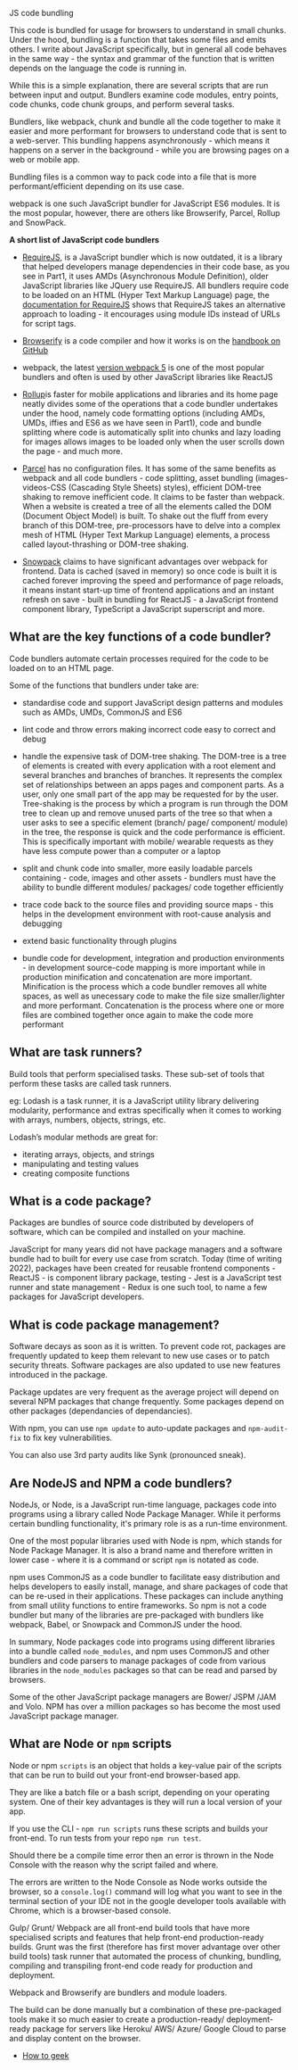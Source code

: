 <!-- ---
layout: default
parent:  Fullstack JavaScript
nav_order: 14
title: 
last_updated: Feb 2024
--- -->

JS code bundling

This code is bundled for usage for browsers to understand in small chunks. Under the hood, bundling is a function that takes some files and emits others. I write about JavaScript specifically, but in general all code behaves in the same way - the syntax and grammar of the function that is written depends on the language the code is running in.

While this is a simple explanation, there are several scripts that are run between input and output. Bundlers examine code modules, entry points, code chunks, code chunk groups, and perform several tasks.

Bundlers, like webpack, chunk and bundle all the code together to make it easier and more performant for browsers to understand code that is sent to a web-server. This bundling happens asynchronously - which means it happens on a server in the background - while you are browsing pages on a web or mobile app.

Bundling files is a common way to pack code into a file that is more performant/efficient depending on its use case.

webpack is one such JavaScript bundler for JavaScript ES6 modules. It is the most popular, however, there are others like Browserify, Parcel, Rollup and SnowPack.

__A short list of JavaScript code bundlers__

- [RequireJS](https://requirejs.org/), is a JavaScript bundler which is now outdated, it is a library that helped developers manage dependencies in their code base, as you see in Part1, it uses AMDs (Asynchronous Module Definition), older JavaScript libraries like JQuery use RequireJS. All bundlers require code to be loaded on an HTML (Hyper Text Markup Language) page, the [documentation for RequireJS](https://requirejs.org/docs/api.html) shows that RequireJS takes an alternative approach to loading - it encourages using module IDs instead of URLs for script tags.

- [Browserify](https://browserify.org/) is a code compiler and how it works is on the [handbook on GitHub](https://github.com/browserify/browserify-handbook)

- webpack, the latest [version webpack 5](https://webpack.js.org/blog/2020-10-10-webpack-5-release/) is one of the most popular bundlers and often is used by other JavaScript libraries like ReactJS

- [Rollup](https://rollupjs.org/)is faster for mobile applications and libraries and its home page neatly divides some of the operations that a code bundler undertakes under the hood, namely code formatting options (including AMDs, UMDs, iffies and ES6 as we have seen in Part1), code and bundle splitting where code is automatically split into chunks and lazy loading for images allows images to be loaded only when the user scrolls down the page - and much more. 

- [Parcel](https://parceljs.org/) has no configuration files. It has some of the same benefits as webpack and all code bundlers - code splitting, asset bundling (images-videos-CSS (Cascading Style Sheets) styles), efficient DOM-tree shaking to remove inefficient code. It claims to be faster than webpack. When a website is created a tree of all the elements called the DOM (Document Object Model) is built. To shake out the fluff from every branch of this DOM-tree, pre-processors have to delve into a complex mesh of  HTML (Hyper Text Markup Language) elements, a process called layout-thrashing or DOM-tree shaking.

- [Snowpack](https://www.snowpack.dev/) claims to have significant advantages over webpack for frontend. Data is cached (saved in memory) so once code is built it is cached forever improving the speed and performance of page reloads, it means instant start-up time of frontend applications and an instant refresh on save - built in bundling for ReactJS - a JavaScript frontend component library, TypeScript a JavaScript superscript and more.

## What are the key functions of a code bundler?

Code bundlers automate certain processes required for the code to be loaded on to an HTML page.

Some of the functions that bundlers under take are:

- standardise code and support JavaScript design patterns and modules such as AMDs, UMDs, CommonJS and ES6

- lint code and throw errors making incorrect code easy to correct and debug

- handle the expensive task of DOM-tree shaking. The DOM-tree is a tree of elements is created with every application with a root element and several branches and branches of branches. It represents the complex set of relationships between an apps pages and component parts. As a user, only one small part of the app may be requested for by the user. Tree-shaking is the process by which a program is run through the DOM tree to clean up and remove unused parts of the tree so that when a user asks to see a specific element (branch/ page/ component/ module) in the tree, the response is quick and the code performance is efficient. This is specifically important with mobile/ wearable requests as they have less compute power than a computer or a laptop

- split and chunk code into smaller, more easily loadable parcels containing - code, images and other assets - bundlers must have the ability to bundle different modules/ packages/ code together efficiently

- trace code back to the source files and providing source maps - this helps in the development environment with root-cause analysis and debugging

- extend basic functionality through plugins

- bundle code for development, integration and production environments - in development source-code mapping is more important while in production minification and concatenation are more important. Minification is the process which a code bundler removes all white spaces, as well as unecessary code to make the file size smaller/lighter and more performant. Concatenation is the process where one or more files are combined together once again to make the code more performant

## What are task runners?

Build tools that perform specialised tasks. These sub-set of tools that perform these tasks are called task runners.

eg: Lodash is a task runner, it is a JavaScript utility library delivering modularity, performance and extras specifically when it comes to working with arrays, numbers, objects, strings, etc.

Lodash’s modular methods are great for:

- iterating arrays, objects, and strings
- manipulating and testing values
- creating composite functions

## What is a code package?

Packages are bundles of source code distributed by developers of software, which can be compiled and installed on your machine.

JavaScript for many years did not have package managers and a software bundle had to built for every use case from scratch. Today (time of writing 2022), packages have been created for reusable frontend components - ReactJS - is component library package, testing - Jest is a JavaScript test runner and state management - Redux is one such tool, to name a few packages for JavaScript developers.

## What is code package management?

Software decays as soon as it is written. To prevent code rot, packages are frequently updated to keep them relevant to new use cases or to patch security threats. Software packages are also updated to use new features introduced in the package.

Package updates are very frequent as the average project will depend on several NPM packages that change frequently. Some packages depend on other packages (dependancies of dependancies).

With npm, you can use `npm update` to auto-update packages and `npm-audit-fix` to fix key vulnerabilities.

You can also use 3rd party audits like Synk (pronounced sneak).

## Are NodeJS and NPM a code bundlers?

NodeJs, or Node, is a JavaScript run-time language, packages code into programs using a library called Node Package Manager. While it performs certain bundling functionality, it's primary role is as a run-time environment.

One of the most popular libraries used with Node is npm, which stands for Node Package Manager. It is also a brand name and therefore written in lower case - where it is a command or script `npm` is notated as code.

npm uses CommonJS as a code bundler to facilitate easy distribution and helps developers to easily install, manage, and share packages of code that can be re-used in their applications. These packages can include anything from small utility functions to entire frameworks. So npm is not a code bundler but many of the libraries are pre-packaged with bundlers like webpack, Babel, or Snowpack and CommonJS under the hood.

In summary, Node packages code into programs using different libraries into a bundle called `node_modules`, and npm uses CommonJS and other bundlers and code parsers to manage packages of code from various libraries in the `node_modules` packages so that can be read and parsed by browsers.

Some of the other JavaScript package managers are Bower/ JSPM /JAM and Volo. NPM has over a million packages so has become the most used JavaScript package manager.

## What are Node or `npm` scripts

Node or npm `scripts` is an object that holds a key-value pair of the scripts that can be run to build out your front-end browser-based app.

They are like a batch file or a bash script, depending on your operating system. One of their key advantages is they will run a local version of your app.

If you use the CLI - `npm run scripts` runs these scripts and builds your front-end. To run tests from your repo `npm run test`.

Should there be a compile time error then an error is thrown in the Node Console with the reason why the script failed and where. 

The errors are written to the Node Console as Node works outside the browser, so a `console.log()` command will log what you want to see in the terminal section of your IDE not in the google developer tools available with Chrome, which is a browser-based console.

Gulp/ Grunt/ Webpack are all front-end build tools that have more specialised scripts and features that help front-end production-ready builds. Grunt was the first (therefore has first mover advantage over other build tools) task runner that automated the process of chunking, bundling, compiling and transpiling front-end code ready for production and deployment.

Webpack and Browserify are bundlers and module loaders.

The build can be done manually but a combination of these pre-packaged tools make it so much easier to create a production-ready/ deployment-ready package for servers like Heroku/ AWS/ Azure/ Google Cloud to parse and display content on the browser. 


- [How to geek](https://www.howtogeek.com/44052/htg-explains-what-are-computer-algorithms-and-how-do-they-work/)